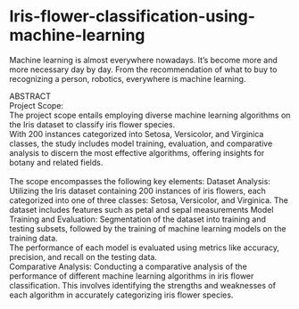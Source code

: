 
# Iris-flower-classification-using-machine-learning

Machine learning is almost everywhere nowadays. It’s become more and more necessary day by day. From the recommendation of what to buy to recognizing a person, robotics, everywhere is machine learning. 

ABSTRACT <br>
Project Scope: <br/>
The project scope entails employing diverse machine learning algorithms on the Iris dataset to classify iris flower species. <br/>
With 200 instances categorized into Setosa, Versicolor, and Virginica classes, the study includes model training, evaluation, and comparative analysis to discern the most effective algorithms, offering insights for botany and related fields. <br/> <br/>
The scope encompasses the following key elements: 
Dataset Analysis: Utilizing the Iris dataset containing 200 instances of iris flowers, each categorized into one of three classes: Setosa, Versicolor, and Virginica. The dataset includes features such as petal and sepal measurements
Model Training and Evaluation: Segmentation of the dataset into training and testing subsets, followed by the training of machine learning models on the training data. <br/>
The performance of each model is evaluated using metrics like accuracy, precision, and recall on the testing data.<br/>
Comparative Analysis: Conducting a comparative analysis of the performance of different machine learning algorithms in iris flower classification. 
This involves identifying the strengths and weaknesses of each algorithm in accurately categorizing iris flower species.<br/>
